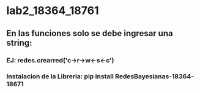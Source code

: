 # lab2_18364_18761

## En las funciones solo se debe ingresar una string:

### EJ: redes.crearred('c->r->w<-s<-c')

### Instalacion de la Libreria: pip install RedesBayesianas-18364-18671
